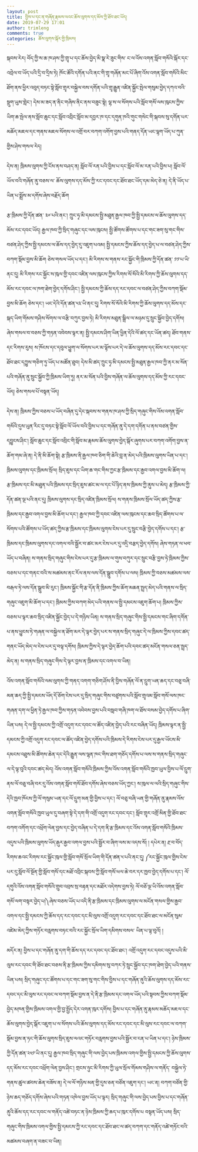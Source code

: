 ```yaml
---
layout: post
title: བྱིས་པ་དང་ན་གཞོན་རྣམས་ལའང་ཆོས་ལུགས་དད་མོས་ཀྱི་ཐོབ་ཐང་ཡོད།
date: 2019-07-29 17:01
author: trimleng
comments: true
categories: ཆོས་ལུགས་སྐོར་གྱི་ཁྲིམས།
---
```

<!-- wp:paragraph -->
<p>སྐབས་རེར། བོད་ཀྱི་ས་ཆ་ཁ་ཤས་ཀྱི་གྲྭ་པ་དང་ཆོས་བྱེད་མི་སྣ་རེ་ཟུང་གིས་ ང་ལ་འོས་འགན་སློབ་གསོའི་སྐོར་དང་འབྲེལ་བ་ཡོད་པའི་དྲི་བ་དྲིས་ཏེ། ཁོང་ཚོའི་དགོན་པའི་ནང་གི་གྲྭ་གཞོན་མང་པོ་ཞིག་འོས་འགན་སློབ་གསོའི་མིང་ཐོག་ནས་ཕྱིར་འབུད་བཏང་སྟེ་སློབ་གྲྭར་བསྐྱེལ་བས་དགོན་པའི་གྲྭ་རྒྱུན་འཛིན་སྐྱོང་སྤེལ་གསུམ་བྱེད་དཀའ་བའི་སྡུག་ཡུས་གླེང་། དེས་མ་ཟད་ན་ནིང་གཞིས་ནིང་ནས་བཟུང་སྟེ། ལྷ་ས་ལ་སོགས་པའི་སློབ་གསོ་ལས་ཁུངས་ཀྱིས་ཡིག་ཆ་སྤེལ་ནས་སློབ་ཆུང་དང་སློབ་འབྲིང་སློབ་མ་དབྱར་ཁ་དང་དགུན་ཁའི་གུང་གསེང་གི་སྐབས་སུ་དགོན་པར་མཆོད་མཇལ་དང་གནས་མཇལ་སོགས་ལ་འགྲོ་བར་བཀག་འགོག་བྱས་པའི་གནད་དོན་ཡང་ལྷག་ཡོད་པ་ཀུན་གྱིས་ཤེས་གསལ་རེད།&nbsp;</p>
<!-- /wp:paragraph -->

<!-- wp:more -->
<!--more-->
<!-- /wp:more -->

<!-- wp:paragraph -->
<p>དེས་ན། ཁྲིམས་ལུགས་ཀྱི་ངོས་ནས་བཤད་ན། སློབ་ལོ་རན་པའི་བྱིས་པ་དང་སློབ་ལོ་མ་རན་པའི་བྱིས་པ། སློབ་ལོ་ཡོལ་བའི་གཞོན་ནུ་བཅས་ལ་ ཆོས་ལུགས་དད་མོས་ཀྱི་རང་དབང་དང་ཐོབ་ཐང་ཡོད་དམ་མེད་ཅེ་ན། དེ་ནི་ཡོད་པ་ཡིན་པ་སྨྲོས་མ་དགོས་ཞེས་བརྗོད་ཆོག </p>
<!-- /wp:paragraph -->

<!-- wp:paragraph -->
<p>རྩ་ཁྲིམས་ཀྱི་དོན་ཚན་ ༣༦་པའི་ནང་། ཀྲུང་ཧྭ་མི་དམངས་སྤྱི་མཐུན་རྒྱལ་ཁབ་ཀྱི་སྤྱི་དམངས་ལ་ཆོས་ལུགས་དད་མོས་རང་དབང་ཡོད། རྒྱལ་ཁབ་ཀྱི་སྲིད་གཞུང་དང་ལས་ཁུངས། སྤྱི་ཚོགས་ཚོགས་པ་དང་གང་ཟག་སུ་གང་གིས་བཙན་ཤེད་ཀྱིས་སྤྱི་དམངས་ལ་ཆོས་དད་བྱེད་དུ་འཇུག་པའམ། སྤྱི་དམངས་ཀྱིས་ཆོས་དད་བྱེད་པ་ལ་བཙན་ཤེད་ཀྱིས་བཀག་སྡོམ་བྱས་མི་ཆོག ཅེས་གསལ་ཡོད་པ་དང་། མི་རིགས་ས་གནས་རང་སྐྱོང་གི་ཁྲིམས་ཀྱི་དོན་ཚན་ ༡༡་པ་ཡི་ནང་དུ། མི་རིགས་རང་སྐྱོང་ས་ཁུལ་གྱི་དབང་འཛིན་ལས་ཁུངས་ཀྱིས་རིགས་སོ་སོའི་མི་རིགས་ཀྱི་ཆོས་ལུགས་དད་མོས་རང་དབང་ལ་ཁག་ཐེག་བྱེད་དགོས་ཤིང་། སྤྱི་དམངས་ཀྱི་ཆོས་དད་རང་དབང་ལ་བཙན་ཤེད་ཀྱིས་བཀག་སྡོམ་བྱས་མི་ཆོག ཅེས་དང་། ཡང་དེའི་དོན་ཚན་༥༣་ཡི་ནང་དུ། རིགས་སོ་སོའི་མི་རིགས་ཀྱི་ཆོས་ལུགས་དད་མོས་དང་སྐད་ཡིག་གོམས་གཤིས་སོགས་ལ་བརྩི་བཀུར་བྱས་ཏེ། མི་རིགས་མཐུན་སྒྲིལ་ལ་མཉམ་དུ་སྲུང་སྐྱོབ་བྱེད་དགོས། ཞེས་གསལ་བ་བཅས་ཀྱི་གཏན་འབེབས་ལྟར་ན། སྤྱི་དམངས་ཤིག་ཡིན་ཕྱིན་དེའི་ལོ་ཚད་དང་ཡོན་ཚད། ཐོབ་གནས་དང་རིགས་རུས། ས་ཁོངས་དང་དབུལ་ཕྱུག་ལ་སོགས་པར་མ་ལྟོས་པར་དེ་ལ་ཆོས་ལུགས་དད་མོས་རང་དབང་དང་ཐོབ་ཐང་དཀྱུས་གཅིག་ཏུ་ཡོད་པ་མཚོན་ཐུབ། དེས་མི་ཚད་ཀྲུང་ཧྭ་མི་དམངས་སྤྱི་མཐུན་རྒྱལ་ཁབ་ཀྱི་ནར་མ་སོན་པའི་གཞོན་ནུ་སྲུང་སྐྱོབ་ཀྱི་ཁྲིམས་ཡིག་ཏུ། ནར་མ་སོན་པའི་བྱིས་གཞོན་ལ་ཆོས་ལུགས་དད་མོས་ཀྱི་རང་དབང་ཡོད། ཅེས་གསལ་པོ་བསྟན་ཡོད། </p>
<!-- /wp:paragraph -->

<!-- wp:paragraph -->
<p>དེས་ན། ཁྲིམས་ཀྱིས་བཅས་པ་ཡོད་བཞིན་དུ་དེང་སྐབས་ས་གནས་ཁ་ཤས་ཀྱི་སྲིད་གཞུང་གིས་འོས་འགན་སློབ་གསོའི་དུས་ཡུན་རིང་དུ་བཏང་སྟེ་སློབ་ལོ་ཡོལ་བའི་བྱིས་པ་དང་གཞོན་ནུ་དེ་དག་དགོན་པ་ནས་བཙན་གྱིས་དབྱུངས་ཤིང་། སློབ་ཆུང་དང་སློབ་འབྲིང་གི་སློབ་མ་རྣམས་ཆོས་ལུགས་བྱེད་སྒོར་ཞུགས་པར་བཀག་འགོག་བྱས་ན་ཆོག་གམ་ཞེ་ན། དེ་ནི་མི་ཆོག་སྟེ། རྩ་ཁྲིམས་ནི་རྒྱལ་ཁབ་ཅིག་གི་ཆེའི་བླ་ན་མེད་པའི་ཁྲིམས་ལུགས་ཡིན་པ་དང་། ཁྲིམས་ལུགས་དང་ཁྲིམས་སྲོལ། སྲིད་ཇུས་དང་ཡིག་ཆ་གང་གིས་ཀྱང་རྩ་ཁྲིམས་དང་རྒྱབ་འགལ་བྱས་མི་ཆོག་ལ། རྩ་ཁྲིམས་དང་མི་མཐུན་པའི་ཁྲིམས་དང་སྲིད་ཇུས་ཚང་མ་ལ་དང་པོ་ཉིད་ནས་ཁྲིམས་ཀྱི་ནུས་པ་མེད། རྩ་ཁྲིམས་ཀྱི་དོན་ཚན་ལྔ་པའི་ནང་དུ། ཁྲིམས་ལུགས་དང་སྲིད་འཛིན་ཁྲིམས་སྲོལ། ས་གནས་ཁྲིམས་སྲོལ་ཡོད་ཚད་ཀྱིས་རྩ་ཁྲིམས་དང་རྒྱབ་འགལ་བྱས་མི་ཆོག་པ་དང་། རྒྱལ་ཁབ་ཀྱི་དབང་འཛིན་ལས་ཁུངས་དང་ཆབ་སྲིད་ཚོགས་པ་ལ་སོགས་པའི་ཚོགས་པ་ཡོད་ཚད་ཀྱིས་རྩ་ཁྲིམས་དང་ཁྲིམས་ལུགས་ངེས་པར་དུ་སྲུང་བརྩི་བྱེད་དགོས་པ་དང་། རྩ་ཁྲིམས་དང་ཁྲིམས་ལུགས་དང་འགལ་བའི་སྦྱོར་བ་ཚང་མར་ངེས་པར་དུ་འདྲི་བརྩད་བྱེད་དགོས། ཞེས་གཏན་ལ་ཕབ་ཡོད་པ་བཞིན། ས་གནས་སྲིད་གཞུང་གིས་ངེས་པར་དུ་རྩ་ཁྲིམས་ལ་གུས་བཀུར་དང་སྲུང་བརྩི་བྱས་ཏེ་ཁྲིམས་ཀྱིས་བཅས་པ་དང་གནང་བའི་ས་མཚམས་ནང་རོལ་ནས་ལས་དོན་སྒྲུབ་དགོས་པ་ལས། ཁྲིམས་ཀྱི་བཅས་མཚམས་ལས་བརྒལ་ཏེ་ལས་དོན་སྒྲུབ་མི་རུང་། ཁྲིམས་སྐྱོང་གི་རྩ་དོན་ནི་ཁྲིམས་ཀྱིས་ཆོག་མཆན་སྤྲད་མེད་པའི་གནས་ལ་སྲིད་གཞུང་འཇུག་མི་ཆོག་པ་དང་། ཁྲིམས་ཀྱིས་བཀག་མེད་པའི་གནས་ལ་སྤྱི་དམངས་འཇུག་ཆོག་པ། ཁྲིམས་ཀྱིས་བཅས་པ་ལྟར་ཆབ་སྲིད་འཛིན་སྐྱོང་བྱེད་པ་དེ་གཉིས་ཡིན། ས་གནས་སྲིད་གཞུང་གིས་སྤྱི་དམངས་གང་ཞིག་དགོན་པ་ནས་ཕྱུངས་ཏེ་གཞན་ལ་བསྐྱེལ་ན་ཐོག་མར་དེ་ལྟར་བྱེད་པར་ས་གནས་སྲིད་གཞུང་དེ་ལ་ཁྲིམས་ཀྱིས་དབང་ཚད་གནང་ཡོད་མེད་ལ་ངེས་པར་དུ་བལྟ་དགོས། ཁྲིམས་ཀྱིས་དེ་ལྟར་བྱེད་ཆོག་པའི་དབང་ཚད་མངོན་གསལ་ཅན་སྤྲད་མེད་ན། ས་གནས་སྲིད་གཞུང་གིས་དེ་ལྟར་བྱས་ན་ཁྲིམས་དང་འགལ་བ་ཡིན།&nbsp;</p>
<!-- /wp:paragraph -->

<!-- wp:paragraph -->
<p>འོས་འགན་སློབ་གསོའི་ལམ་ལུགས་ཀྱི་གནད་འགག་གཅིག་ཤོས་ནི་བྱིས་གཞོན་ལོ་ན་དྲུག་ཡན་ཆད་དང་བཅུ་བཞི་མན་ཆད་ཀྱི་སྤྱི་དམངས་ཡོད་དོ་ཅོག་ངེས་པར་དུ་སྲིད་གཞུང་གིས་བཙུགས་པའི་སློབ་གྲྭའམ་སློབ་གསོ་ལས་ཁང་གཞན་དག་ལ་ཕྱིན་ཏེ་རྒྱལ་ཁབ་ཀྱིས་གཏན་འབེབས་བྱས་པའི་བསླབ་གཞི་ཁག་ལ་ཐོས་བསམ་བྱེད་དགོས་པ་ཞིག་ཡིན་པས། དེ་ལ་སྤྱི་དམངས་ཀྱི་འགྲོ་འདུག་རང་དབང་ལ་ཚོད་འཛིན་བྱེད་པའི་རང་བཞིན་ཡོད། ཁྲིམས་ལྟར་ན་སྤྱི་དམངས་ཀྱི་འགྲོ་འདུག་རང་དབང་ལ་ཚོད་འཛིན་བྱེད་དགོས་པའི་ཁྲིམས་དེ་རིགས་ངེས་པར་དུ་རྒྱལ་ཡོངས་མི་དམངས་འཐུས་མི་ཚོགས་ཆེན་དང་དེའི་རྒྱུན་ལས་ལྷན་ཁང་གིས་ཐག་གཅོད་དགོས་པ་ལས་ས་གནས་སྲིད་གཞུང་ལ་དེ་ལྟ་བུའི་དབང་ཚད་མེད། འོས་འགན་སློབ་གསོའི་ཁྲིམས་ཀྱིས་འོས་འགན་སློབ་གསོའི་ཁྱབ་ཡུལ་བྱིས་པ་ལོ་དྲུག་ནས་ལོ་བཅུ་བཞི་བར་དུ་འོས་འགན་སློབ་གསོ་ཐོབ་དགོས་ཞེས་བཅས་ཡོད་ཀྱང་། ས་ཁུལ་ལ་ལའི་སྲིད་གཞུང་གིས་དེའི་ཁྱབ་ཁོངས་ཀྱི་ལོ་གསུམ་ཡན་དང་ལོ་དྲུག་མན་གྱི་བྱིས་པ་དང་། ལོ་བཅུ་བཞི་ཡན་གྱི་གཞོན་ནུ་རྣམས་འོས་འགན་སློབ་གསོའི་ཁྱབ་ཡུལ་དུ་བཞག་སྟེ་དེ་དག་གི་འགྲོ་འདུག་རང་དབང་དང་། སློབ་གྲྭར་འགྲོ་མིན་གྱི་ཐོབ་ཐང་བཀག་འགོག་དང་འཕྲོག་ལེན་བྱས་དང་བྱེད་བཞིན་པ་དེ་དག་ནི་རྩ་ཁྲིམས་དང་འོས་འགན་སློབ་གསོའི་ཁྲིམས་འདུས་པའི་ཁྲིམས་ལུགས་ཡོད་རྒུར་རྒྱབ་འགལ་བྱས་པའི་སྦྱོར་བ་ཞིག་ལས་མ་འདས་སོ། ། དཔེར་ན། རྔ་བ་བོད་རིགས་ཆའང་རིགས་རང་སྐྱོང་ཁུལ་གྱི་སློབ་གསོ་སྲོལ་ཡིག་གི་དོན་ཚན་༥་པའི་ནང་དུ། ༼རང་སྐྱོང་ཁུལ་གྱིས་ངེས་པར་དུ་སློབ་ལོ་སྔོན་གྱི་སློབ་གསོ་དང་མཐོ་འབྲིང་སྐབས་ཀྱི་སློབ་གསོ་ཕལ་ཆེ་བར་དར་ཁྱབ་བྱེད་དགོས་པ་དང་། ལོ་དགུའི་འོས་འགན་སློབ་གསོའི་གྲུབ་འབྲས་སྲ་བརྟན་དང་མཐོར་འདེགས་བྱས་ཏེ། ལོ་བཅོ་ལྔ་ཡི་འོས་འགན་སློབ་གསོ་ལག་བསྟར་བྱེད་པ།༽ཞེས་བཅས་ཡོད་པ་འདི་ནི་རྩ་ཁྲིམས་དང་ཁྲིམས་ལུགས་ལ་མངོན་གསལ་གྱིས་རྒྱབ་འགལ་དང་སྤྱི་དམངས་ཀྱི་ཆོས་དད་རང་དབང་དང་མི་ལུས་འགྲོ་འདུག་རང་དབང་དང་ཐོབ་ཐང་ལ་མངོན་སུམ་འཛེམ་མེད་ཀྱིས་གཏོར་བརླགས་བཏང་བའི་རང་སྐྱོང་སྲོལ་ཡིག་དམིགས་བསལ་ ཡིན་པ་ལྟ་བུའོ།&nbsp;།</p>
<!-- /wp:paragraph -->

<!-- wp:paragraph -->
<p>མདོར་ན། བྱིས་པ་དང་གཞོན་ནུ་དག་གི་ཆོས་དད་རང་དབང་དང་ཐོབ་ཐང་། འགྲོ་འདུག་རང་དབང་འདུས་པའི་མི་ལུས་རང་དབང་གི་ཐོབ་ཐང་བཅས་ནི་རྩ་ཁྲིམས་ཀྱིས་དམིགས་སུ་བཀར་ཏེ་སྲུང་སྐྱོབ་དང་ཁག་ཐེག་བྱེད་པའི་གནས་ཡིན་པས། སྲིད་གཞུང་དང་ཚོགས་པ་དང་གང་ཟག་སུ་གང་གིས་བྱིས་པ་དང་གཞོན་ནུའི་ཆོས་ལུགས་དད་མོས་རང་དབང་དང་མི་ལུས་རང་དབང་ལ་བཀག་སྡོམ་བྱས་ན་དེ་ནི་རྩ་ཁྲིམས་དང་འགལ་ཡོད་པའི་སྟབས་ཀྱིས་བཀག་སྡོམ་བྱེད་མཁན་གྱིས་ཁྲིམས་འགལ་གྱི་བྱ་སྤྱོད་དེར་འགན་ཁུར་དགོས། བྱིས་པ་དང་གཞོན་ནུ་རྣམས་མཆོད་མཇལ་དང་ཆོས་ལུགས་བྱེད་སྒོར་འཇུག་པ་ལ་སོགས་པའི་ཆོས་ལུགས་དད་མོས་རང་དབང་དང་མི་ལུས་རང་དབང་ལ་བཀག་སྡོམ་བྱས་ན་ཏང་གི་ཆོས་ལུགས་སྲིད་ཇུས་ལའང་གཏོར་བརླགས་བྱས་པའི་སྦྱོར་བ་ངན་པ་ཡིན་པ་དང་། ཉེས་ཁྲིམས་ཀྱི་དོན་ཚན་༢༥༡་ཡི་ནང་དུ། རྒྱལ་ཁབ་སྲིད་གཞུང་གི་ལས་བྱེད་པས་ཁྲིམས་འགལ་གྱིས་སྤྱི་དམངས་ཀྱི་ཆོས་ལུགས་དད་མོས་རང་དབང་འཕྲོག་ལེན་བྱས་ཤིང་། གྲངས་ཉུང་མི་རིགས་ཀྱི་ཡུལ་སྲོལ་གོམས་གཤིས་ལ་གནོད་ བསྐྱེལ་ཏེ་གནས་ཚུལ་ཚབས་ཆེན་བཟོས་ན། དེ་ལ་ལོ་གཉིས་མན་གྱི་དུས་ཅན་བཙོན་འཇུག་དང་། ཡང་ན། བཀག་བཙོན་གྱི་ཉེས་ཆད་གཅོད་དགོས་ཞེས་པའི་གཏན་འཁེལ་བྱས་ཡོད་པ་ལྟར། སྲིད་གཞུང་གི་ལས་བྱེད་པས་བྱིས་པ་དང་གཞོན་ནུའི་ཆོས་དད་རང་དབང་ལ་གནོད་འཚེ་བཏང་ན་ཉེས་ཁྲིམས་ཀྱི་ཆད་པ་ཁུར་དགོས་པ བསྟན་ཡོད་པས། སྲིད་གཞུང་གིས་ཁྲིམས་འགལ་གྱིས་སྤྱི་དམངས་ཀྱི་རང་དབང་དང་ཐོབ་ཐང་ལ་ཚད་བཀག་དང་གནོད་འཚེ་གཏོང་བའི་མཚམས་བཞག་ན་བཟང་བ་ཡིན།&nbsp;</p>
<!-- /wp:paragraph -->
